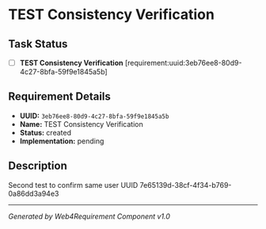 # TEST Consistency Verification

## Task Status
- [ ] **TEST Consistency Verification** [requirement:uuid:3eb76ee8-80d9-4c27-8bfa-59f9e1845a5b]

## Requirement Details

- **UUID:** `3eb76ee8-80d9-4c27-8bfa-59f9e1845a5b`
- **Name:** TEST Consistency Verification
- **Status:** created
- **Implementation:** pending

## Description

Second test to confirm same user UUID 7e65139d-38cf-4f34-b769-0a86dd3a94e3

---

*Generated by Web4Requirement Component v1.0*